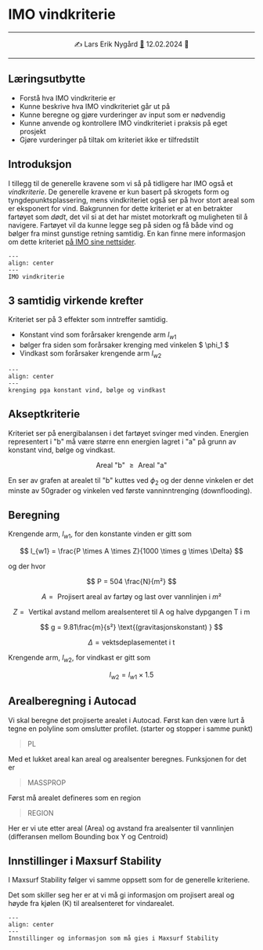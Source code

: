 # IMO vindkriterie 

-----

<p style="text-align:center;">
    ✍️ Lars Erik Nygård  <a href="mailto:lars.e.nygard@ntnu.no">📧</a> 12.02.2024 📅 
</p>

-----

## Læringsutbytte
- Forstå hva IMO vindkriterie er
- Kunne beskrive hva IMO vindkriteriet går ut på 
- Kunne beregne og gjøre vurderinger av input som er nødvendig
- Kunne anvende og kontrollere IMO vindkriteriet i praksis på eget prosjekt
- Gjøre vurderinger på tiltak om kriteriet ikke er tilfredstilt 

## Introduksjon

I tillegg til de generelle kravene som vi så på tidligere har IMO også et *vindkriterie*. De generelle kravene er kun basert på skrogets form og tyngdepunktsplassering, mens vindkriteriet også ser på hvor stort areal som er eksponert for vind. Bakgrunnen for dette kriteriet er at en betrakter fartøyet som *dødt*, det vil si at det har mistet motorkraft og muligheten til å navigere. Fartøyet vil da kunne legge seg på siden og få både vind og bølger fra minst gunstige retning samtidig. En kan finne mere informasjon om dette kriteriet [på IMO sine nettsider](https://www.imorules.com/GUID-8206CA1C-E079-4E62-BF3F-9BECF96D6969.html). 

```{figure} https://cdn.jsdelivr.net/gh/skipsing/skipsdesign2/intakt-stabilitet/images/IMO-severe-wind-curve.PNG
---
align: center
--- 
IMO vindkriterie
```

## 3 samtidig virkende krefter

Kriteriet ser på 3 effekter som inntreffer samtidig. 

- Konstant vind som forårsaker krengende arm $l_{w1}$
- bølger fra siden som forårsaker krenging med vinkelen $ \phi_1 $
- Vindkast som forårsaker krengende arm $l_{w2}$

```{figure} https://cdn.jsdelivr.net/gh/skipsing/skipsdesign2/intakt-stabilitet/images/imo-weather-situations.PNG
---
align: center
--- 
krenging pga konstant vind, bølge og vindkast
```

## Akseptkriterie 

Kriteriet ser på energibalansen i det fartøyet svinger med vinden. Energien representert i "b" må være større enn energien lagret i "a" på grunn av konstant vind, bølge og vindkast. 

$$ \text{Areal "b" } \geq \text{ Areal "a" }$$

En ser av grafen at arealet til "b" kuttes ved $\phi_2$ og der denne vinkelen er det minste av 50grader og vinkelen ved første vanninntrenging (downflooding). 

## Beregning

Krengende arm, $l_{w1}$, for den konstante vinden er gitt som

$$ l_{w1} = \frac{P \times A \times Z}{1000 \times g \times \Delta} $$

og der hvor 

$$ P = 504 \frac{N}{m²} $$

$$ A = \text{ Projisert areal av fartøy og last over vannlinjen i }m² $$

$$ Z = \text{ Vertikal avstand mellom arealsenteret til A og halve dypgangen T i m} $$

$$ g = 9.81\frac{m}{s²} \text{(gravitasjonskonstant) }  $$

$$ \Delta = \text{vektsdeplasementet i t } $$

Krengende arm, $l_{w2}$, for vindkast er gitt som

$$ l_{w2} = l_{w1} \times 1.5 $$


## Arealberegning i Autocad 

Vi skal beregne det projiserte arealet i Autocad. Først kan den være lurt å tegne en polyline som omslutter profilet. (starter og stopper i samme punkt)

> PL 

Med et lukket areal kan areal og arealsenter beregnes. Funksjonen for det er 

> MASSPROP 

Først må arealet defineres som en region

> REGION

Her er vi ute etter areal (Area) og avstand fra arealsenter til vannlinjen (differansen mellom Bounding box Y og Centroid)

## Innstillinger i Maxsurf Stability 

I Maxsurf Stability følger vi samme oppsett som for de generelle kriteriene. 

Det som skiller seg her er at vi må gi informasjon om projisert areal og høyde fra kjølen (K) til arealsenteret for vindarealet. 

```{figure} https://cdn.jsdelivr.net/gh/skipsing/skipsdesign2/intakt-stabilitet/images/maxsurf-stability-weather-criteria-settings.PNG
---
align: center
--- 
Innstillinger og informasjon som må gies i Maxsurf Stability 
```
